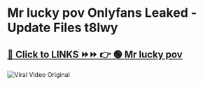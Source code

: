 
 # Mr lucky pov Onlyfans Leaked - Update Files t8lwy

## <h2><a href="https://clipsfans.com/Mr_lucky_pov&ref=git">🔗 Click to LINKS ⏩⏩ 👉 🟢 Mr lucky pov </a></h2>

<a href="https://clipsfans.com/Mr_lucky_pov&ref=git" rel="nofollow" data-target="animated-image.originalLink"><img src="https://i.ibb.co.com/xMMVF88/686577567.gif" alt="Viral Video Original" style="max-width: 100%; display: inline-block;" data-target="animated-image.originalImage"></a>

